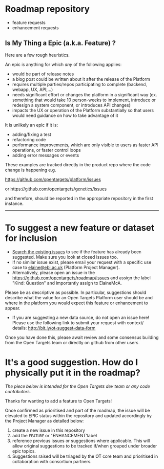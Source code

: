 # Roadmap repository
- feature requests
- enhancement requests


## Is My Thing a Epic (a.k.a. Feature) ?

Here are a few rough heuristics.

An epic is anything for which *any* of the following applies:

- would be part of release notes
- a blog post could be written about it after the release of the Platform
- requires multiple parties/repos participating to complete (backend, webapp, UX, API,...)
- needs significant effort or changes the platform in a significant way (ex. something that would take 10 person-weeks to implement, introduce or redesign a system component, or introduces API changes)
- impacts the UX or operation of the Platform substantially so that users would need guidance on how to take advantage of it

It is unlikely an epic if it is:

- adding/fixing a test
- refactoring code
- performance improvements, which are only visible to users as faster API operations, or faster control loops
- adding error messages or events

These examples are tracked directly in the product repo where the code change is happening e.g. 

https://github.com/opentargets/platform/issues

or 
https://github.com/opentargets/genetics/issues

and therefore, should be reported in the appropriate repository in the first instance.


***

# To suggest a new feature or dataset for inclusion

- [Search the existing issues](https://github.com/opentargets/roadmap/issues) to see if the feature has already been suggested. Make sure you look at closed issues too.
- If no similar issue exist, please email your request with a specific use case to elaine@ebi.ac.uk (Platform Project Manager).
- Alternatively, please open an issue in the https://github.com/opentargets/roadmap/issues and assign the label "Kind: Question" and importantly assign to ElaineMcA.

Please be as descriptive as possible. In particular, suggestions should describe what the value for an Open Targets Platform user should be and where in the platform you would expect this feature or enhancement to appear.

- If you are suggesting a new data source, do not open an issue here!  Please use the following link to submit your request with context/ details: http://bit.ly/ot-suggest-data-form

Once you have done this, please await review and some consensus building from the Open Targets team or directly on github from other users.

# It's a good suggestion. How do I physically put it in the roadmap?
*The piece below is intended for the Open Targets dev team or any code contributors.*

Thanks for wanting to add a feature to Open Targets!

Once confirmed as prioritised and part of the roadmap, the issue will be elevated to EPIC status within the repository and updated accordingly by the Project Manager as detailed below:

1. create a new issue in this repository
2. add the `FEATURE` or "ENHANCEMENT'label
3. reference previous issues or suggestions where applicable. This will allow original suggestions to be tracked if/when grouped under broader epic topics.
4. Suggestions raised will be triaged by the OT core team and prioritised in collaboration with consortium partners.

